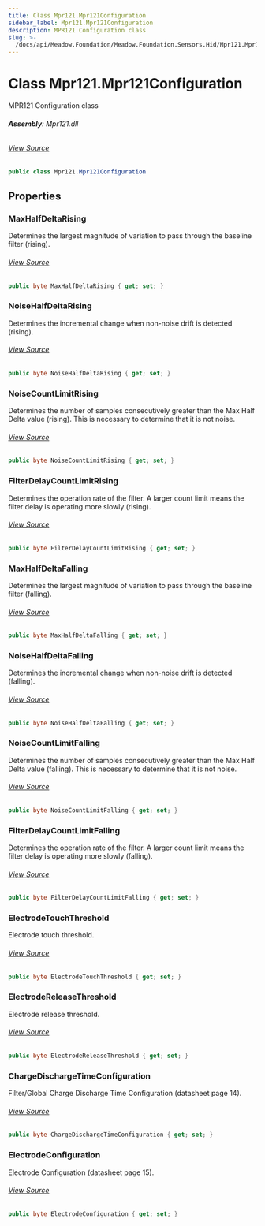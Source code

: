 ```yaml
---
title: Class Mpr121.Mpr121Configuration
sidebar_label: Mpr121.Mpr121Configuration
description: MPR121 Configuration class
slug: >-
  /docs/api/Meadow.Foundation/Meadow.Foundation.Sensors.Hid/Mpr121.Mpr121Configuration
---
```

# Class Mpr121.Mpr121Configuration
MPR121 Configuration class

###### **Assembly**: Mpr121.dll
###### [View Source](https://github.com/WildernessLabs/Meadow.Foundation.git/blob/develop/Source/Meadow.Foundation.Peripherals/Sensors.Hid.Mpr121/Driver/Mpr121.enums.cs#L78)
```csharp title="Declaration"
public class Mpr121.Mpr121Configuration
```
## Properties
### MaxHalfDeltaRising
Determines the largest magnitude of variation to pass through the baseline filter (rising).
###### [View Source](https://github.com/WildernessLabs/Meadow.Foundation.git/blob/develop/Source/Meadow.Foundation.Peripherals/Sensors.Hid.Mpr121/Driver/Mpr121.enums.cs#L83)
```csharp title="Declaration"
public byte MaxHalfDeltaRising { get; set; }
```
### NoiseHalfDeltaRising
Determines the incremental change when non-noise drift is detected (rising).
###### [View Source](https://github.com/WildernessLabs/Meadow.Foundation.git/blob/develop/Source/Meadow.Foundation.Peripherals/Sensors.Hid.Mpr121/Driver/Mpr121.enums.cs#L88)
```csharp title="Declaration"
public byte NoiseHalfDeltaRising { get; set; }
```
### NoiseCountLimitRising
Determines the number of samples consecutively greater than the Max Half Delta value (rising).
This is necessary to determine that it is not noise.
###### [View Source](https://github.com/WildernessLabs/Meadow.Foundation.git/blob/develop/Source/Meadow.Foundation.Peripherals/Sensors.Hid.Mpr121/Driver/Mpr121.enums.cs#L94)
```csharp title="Declaration"
public byte NoiseCountLimitRising { get; set; }
```
### FilterDelayCountLimitRising
Determines the operation rate of the filter. A larger count limit means the filter delay is operating more slowly (rising).
###### [View Source](https://github.com/WildernessLabs/Meadow.Foundation.git/blob/develop/Source/Meadow.Foundation.Peripherals/Sensors.Hid.Mpr121/Driver/Mpr121.enums.cs#L99)
```csharp title="Declaration"
public byte FilterDelayCountLimitRising { get; set; }
```
### MaxHalfDeltaFalling
Determines the largest magnitude of variation to pass through the baseline filter (falling).
###### [View Source](https://github.com/WildernessLabs/Meadow.Foundation.git/blob/develop/Source/Meadow.Foundation.Peripherals/Sensors.Hid.Mpr121/Driver/Mpr121.enums.cs#L104)
```csharp title="Declaration"
public byte MaxHalfDeltaFalling { get; set; }
```
### NoiseHalfDeltaFalling
Determines the incremental change when non-noise drift is detected (falling).
###### [View Source](https://github.com/WildernessLabs/Meadow.Foundation.git/blob/develop/Source/Meadow.Foundation.Peripherals/Sensors.Hid.Mpr121/Driver/Mpr121.enums.cs#L109)
```csharp title="Declaration"
public byte NoiseHalfDeltaFalling { get; set; }
```
### NoiseCountLimitFalling
Determines the number of samples consecutively greater than the Max Half Delta value (falling).
This is necessary to determine that it is not noise.
###### [View Source](https://github.com/WildernessLabs/Meadow.Foundation.git/blob/develop/Source/Meadow.Foundation.Peripherals/Sensors.Hid.Mpr121/Driver/Mpr121.enums.cs#L115)
```csharp title="Declaration"
public byte NoiseCountLimitFalling { get; set; }
```
### FilterDelayCountLimitFalling
Determines the operation rate of the filter. A larger count limit means the filter delay is operating more slowly (falling).
###### [View Source](https://github.com/WildernessLabs/Meadow.Foundation.git/blob/develop/Source/Meadow.Foundation.Peripherals/Sensors.Hid.Mpr121/Driver/Mpr121.enums.cs#L120)
```csharp title="Declaration"
public byte FilterDelayCountLimitFalling { get; set; }
```
### ElectrodeTouchThreshold
Electrode touch threshold.
###### [View Source](https://github.com/WildernessLabs/Meadow.Foundation.git/blob/develop/Source/Meadow.Foundation.Peripherals/Sensors.Hid.Mpr121/Driver/Mpr121.enums.cs#L130)
```csharp title="Declaration"
public byte ElectrodeTouchThreshold { get; set; }
```
### ElectrodeReleaseThreshold
Electrode release threshold.
###### [View Source](https://github.com/WildernessLabs/Meadow.Foundation.git/blob/develop/Source/Meadow.Foundation.Peripherals/Sensors.Hid.Mpr121/Driver/Mpr121.enums.cs#L140)
```csharp title="Declaration"
public byte ElectrodeReleaseThreshold { get; set; }
```
### ChargeDischargeTimeConfiguration
Filter/Global Charge Discharge Time Configuration (datasheet page 14).
###### [View Source](https://github.com/WildernessLabs/Meadow.Foundation.git/blob/develop/Source/Meadow.Foundation.Peripherals/Sensors.Hid.Mpr121/Driver/Mpr121.enums.cs#L145)
```csharp title="Declaration"
public byte ChargeDischargeTimeConfiguration { get; set; }
```
### ElectrodeConfiguration
Electrode Configuration (datasheet page 15).
###### [View Source](https://github.com/WildernessLabs/Meadow.Foundation.git/blob/develop/Source/Meadow.Foundation.Peripherals/Sensors.Hid.Mpr121/Driver/Mpr121.enums.cs#L150)
```csharp title="Declaration"
public byte ElectrodeConfiguration { get; set; }
```
